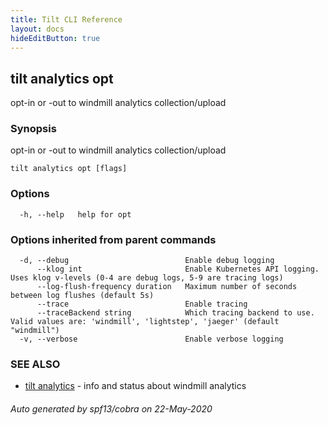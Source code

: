 ```yaml
---
title: Tilt CLI Reference
layout: docs
hideEditButton: true
---
```

## tilt analytics opt

opt-in or -out to windmill analytics collection/upload

### Synopsis

opt-in or -out to windmill analytics collection/upload

```
tilt analytics opt [flags]
```

### Options

```
  -h, --help   help for opt
```

### Options inherited from parent commands

```
  -d, --debug                          Enable debug logging
      --klog int                       Enable Kubernetes API logging. Uses klog v-levels (0-4 are debug logs, 5-9 are tracing logs)
      --log-flush-frequency duration   Maximum number of seconds between log flushes (default 5s)
      --trace                          Enable tracing
      --traceBackend string            Which tracing backend to use. Valid values are: 'windmill', 'lightstep', 'jaeger' (default "windmill")
  -v, --verbose                        Enable verbose logging
```

### SEE ALSO

* [tilt analytics](tilt_analytics.html)	 - info and status about windmill analytics

###### Auto generated by spf13/cobra on 22-May-2020
